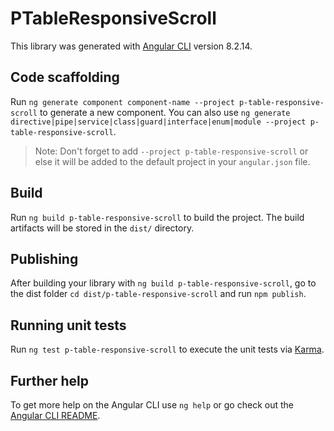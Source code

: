 # PTableResponsiveScroll

This library was generated with [Angular CLI](https://github.com/angular/angular-cli) version 8.2.14.

## Code scaffolding

Run `ng generate component component-name --project p-table-responsive-scroll` to generate a new component. You can also use `ng generate directive|pipe|service|class|guard|interface|enum|module --project p-table-responsive-scroll`.
> Note: Don't forget to add `--project p-table-responsive-scroll` or else it will be added to the default project in your `angular.json` file. 

## Build

Run `ng build p-table-responsive-scroll` to build the project. The build artifacts will be stored in the `dist/` directory.

## Publishing

After building your library with `ng build p-table-responsive-scroll`, go to the dist folder `cd dist/p-table-responsive-scroll` and run `npm publish`.

## Running unit tests

Run `ng test p-table-responsive-scroll` to execute the unit tests via [Karma](https://karma-runner.github.io).

## Further help

To get more help on the Angular CLI use `ng help` or go check out the [Angular CLI README](https://github.com/angular/angular-cli/blob/master/README.md).
